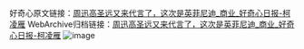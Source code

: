 好奇心原文链接：[周迅高圣远又来代言了，这次是英菲尼迪_商业_好奇心日报-柯凌雁](https://www.qdaily.com/articles/7514.html)
WebArchive归档链接：[周迅高圣远又来代言了，这次是英菲尼迪_商业_好奇心日报-柯凌雁](http://web.archive.org/web/20160421102850/http://www.qdaily.com/articles/7514.html)
![image](http://ww3.sinaimg.cn/large/007d5XDply1g3wjjw6t3bj30u02wt7wh)